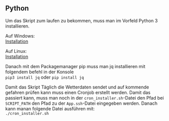 ## Python
Um das Skript zum laufen zu bekommen, muss man im Vorfeld Python 3 installieren.

Auf Windows:  
[Installation](https://realpython.com/installing-python/#how-to-install-python-on-windows)

Auf Linux:  
[Installation](https://realpython.com/installing-python/#how-to-install-python-on-linux)

Danach mit dem Packagemanager pip muss man jq installieren mit folgendem befehl in der Konsole  
``pip3 install jq`` oder ``pip install jq``

Damit das Skript Täglich die Wetterdaten sendet und auf kommende gefahren prüfen kann muss einen Cronjob erstellt werden. Damit das passiert kann, muss man noch in der ``cron_installer.sh``-Datei den Pfad bei ``SCRIPT_PATH`` den Pfad zu der ``App.ssh``-Datei eingegeben werden. Danach kann manan folgende Datei ausführen mit:  
``./cron_installer.sh``
